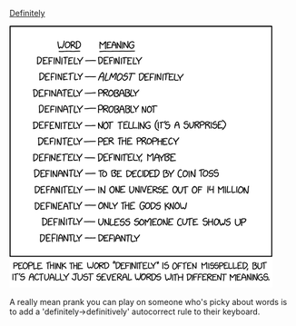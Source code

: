 [Definitely](https://xkcd.com/2871)

![Definitely](./random_comic.png)

A really mean prank you can play on someone who's picky about words is to add a 'definitely->definitively' autocorrect rule to their keyboard.

